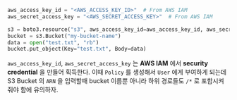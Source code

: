 ```python
aws_access_key_id = "<AWS_ACCESS_KEY_ID>"  # From AWS IAM
aws_secret_access_key = "<AWS_SECRET_ACCESS_KEY>"  # From AWS IAM

s3 = boto3.resource("s3", aws_access_key_id=aws_access_key_id, aws_secret_access_key=aws_secret_access_key)
bucket = s3.Bucket("my-bucket-name")
data = open("test.txt", "rb")
bucket.put_object(Key="test.txt", Body=data)
```

`aws_access_key_id`, `aws_secret_access_key` 는 **AWS IAM** 에서 **security credential** 을 만들어 획득한다. 이때 `Policy` 를 생성해서 `User` 에게 부여하게 되는데 S3 Bucket 의 `ARN` 을 입력할때 bucket 이름뿐 아니라 하위 경로들도 `/*` 로 포함시켜줘야 함에 유의하자.